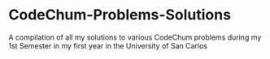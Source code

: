 # CodeChum-Problems-Solutions
A compilation of all my solutions to various CodeChum problems during my 1st Semester in my first year in the University of San Carlos
